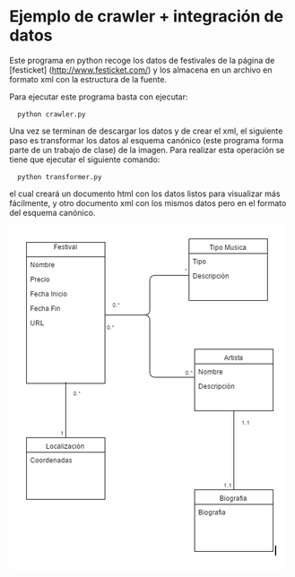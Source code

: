 # Ejemplo de crawler + integración de datos

Este programa en python recoge los datos de festivales de la página de [festicket]
  (<http://www.festicket.com/>) y los almacena en un archivo en formato xml con la estructura de la fuente. 

Para ejecutar este programa basta con ejecutar:

      python crawler.py

Una vez se terminan de descargar los datos y de crear el xml, el siguiente paso es transformar los datos al esquema canónico (este programa forma parte de un trabajo de clase) de la imagen. 
Para realizar esta operación se tiene que ejecutar el siguiente comando:

	  python transformer.py

el cual creará un documento html con los datos listos para visualizar más fácilmente, y otro documento xml con los mismos datos pero en el formato del esquema canónico. 

![Esquema Canonico](canonico.png)